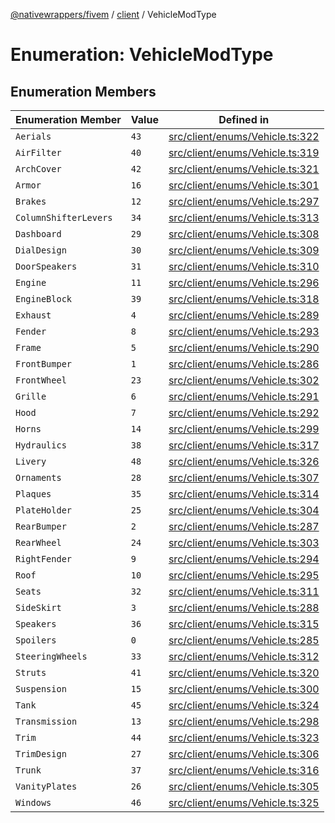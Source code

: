 [@nativewrappers/fivem](../../README.md) / [client](../README.md) / VehicleModType

# Enumeration: VehicleModType

## Enumeration Members

| Enumeration Member | Value | Defined in |
| ------ | ------ | ------ |
| `Aerials` | `43` | [src/client/enums/Vehicle.ts:322](https://github.com/nativewrappers/fivem/blob/9c9296849bd5d47a19ca095df40cd4686e165154/src/client/enums/Vehicle.ts#L322) |
| `AirFilter` | `40` | [src/client/enums/Vehicle.ts:319](https://github.com/nativewrappers/fivem/blob/9c9296849bd5d47a19ca095df40cd4686e165154/src/client/enums/Vehicle.ts#L319) |
| `ArchCover` | `42` | [src/client/enums/Vehicle.ts:321](https://github.com/nativewrappers/fivem/blob/9c9296849bd5d47a19ca095df40cd4686e165154/src/client/enums/Vehicle.ts#L321) |
| `Armor` | `16` | [src/client/enums/Vehicle.ts:301](https://github.com/nativewrappers/fivem/blob/9c9296849bd5d47a19ca095df40cd4686e165154/src/client/enums/Vehicle.ts#L301) |
| `Brakes` | `12` | [src/client/enums/Vehicle.ts:297](https://github.com/nativewrappers/fivem/blob/9c9296849bd5d47a19ca095df40cd4686e165154/src/client/enums/Vehicle.ts#L297) |
| `ColumnShifterLevers` | `34` | [src/client/enums/Vehicle.ts:313](https://github.com/nativewrappers/fivem/blob/9c9296849bd5d47a19ca095df40cd4686e165154/src/client/enums/Vehicle.ts#L313) |
| `Dashboard` | `29` | [src/client/enums/Vehicle.ts:308](https://github.com/nativewrappers/fivem/blob/9c9296849bd5d47a19ca095df40cd4686e165154/src/client/enums/Vehicle.ts#L308) |
| `DialDesign` | `30` | [src/client/enums/Vehicle.ts:309](https://github.com/nativewrappers/fivem/blob/9c9296849bd5d47a19ca095df40cd4686e165154/src/client/enums/Vehicle.ts#L309) |
| `DoorSpeakers` | `31` | [src/client/enums/Vehicle.ts:310](https://github.com/nativewrappers/fivem/blob/9c9296849bd5d47a19ca095df40cd4686e165154/src/client/enums/Vehicle.ts#L310) |
| `Engine` | `11` | [src/client/enums/Vehicle.ts:296](https://github.com/nativewrappers/fivem/blob/9c9296849bd5d47a19ca095df40cd4686e165154/src/client/enums/Vehicle.ts#L296) |
| `EngineBlock` | `39` | [src/client/enums/Vehicle.ts:318](https://github.com/nativewrappers/fivem/blob/9c9296849bd5d47a19ca095df40cd4686e165154/src/client/enums/Vehicle.ts#L318) |
| `Exhaust` | `4` | [src/client/enums/Vehicle.ts:289](https://github.com/nativewrappers/fivem/blob/9c9296849bd5d47a19ca095df40cd4686e165154/src/client/enums/Vehicle.ts#L289) |
| `Fender` | `8` | [src/client/enums/Vehicle.ts:293](https://github.com/nativewrappers/fivem/blob/9c9296849bd5d47a19ca095df40cd4686e165154/src/client/enums/Vehicle.ts#L293) |
| `Frame` | `5` | [src/client/enums/Vehicle.ts:290](https://github.com/nativewrappers/fivem/blob/9c9296849bd5d47a19ca095df40cd4686e165154/src/client/enums/Vehicle.ts#L290) |
| `FrontBumper` | `1` | [src/client/enums/Vehicle.ts:286](https://github.com/nativewrappers/fivem/blob/9c9296849bd5d47a19ca095df40cd4686e165154/src/client/enums/Vehicle.ts#L286) |
| `FrontWheel` | `23` | [src/client/enums/Vehicle.ts:302](https://github.com/nativewrappers/fivem/blob/9c9296849bd5d47a19ca095df40cd4686e165154/src/client/enums/Vehicle.ts#L302) |
| `Grille` | `6` | [src/client/enums/Vehicle.ts:291](https://github.com/nativewrappers/fivem/blob/9c9296849bd5d47a19ca095df40cd4686e165154/src/client/enums/Vehicle.ts#L291) |
| `Hood` | `7` | [src/client/enums/Vehicle.ts:292](https://github.com/nativewrappers/fivem/blob/9c9296849bd5d47a19ca095df40cd4686e165154/src/client/enums/Vehicle.ts#L292) |
| `Horns` | `14` | [src/client/enums/Vehicle.ts:299](https://github.com/nativewrappers/fivem/blob/9c9296849bd5d47a19ca095df40cd4686e165154/src/client/enums/Vehicle.ts#L299) |
| `Hydraulics` | `38` | [src/client/enums/Vehicle.ts:317](https://github.com/nativewrappers/fivem/blob/9c9296849bd5d47a19ca095df40cd4686e165154/src/client/enums/Vehicle.ts#L317) |
| `Livery` | `48` | [src/client/enums/Vehicle.ts:326](https://github.com/nativewrappers/fivem/blob/9c9296849bd5d47a19ca095df40cd4686e165154/src/client/enums/Vehicle.ts#L326) |
| `Ornaments` | `28` | [src/client/enums/Vehicle.ts:307](https://github.com/nativewrappers/fivem/blob/9c9296849bd5d47a19ca095df40cd4686e165154/src/client/enums/Vehicle.ts#L307) |
| `Plaques` | `35` | [src/client/enums/Vehicle.ts:314](https://github.com/nativewrappers/fivem/blob/9c9296849bd5d47a19ca095df40cd4686e165154/src/client/enums/Vehicle.ts#L314) |
| `PlateHolder` | `25` | [src/client/enums/Vehicle.ts:304](https://github.com/nativewrappers/fivem/blob/9c9296849bd5d47a19ca095df40cd4686e165154/src/client/enums/Vehicle.ts#L304) |
| `RearBumper` | `2` | [src/client/enums/Vehicle.ts:287](https://github.com/nativewrappers/fivem/blob/9c9296849bd5d47a19ca095df40cd4686e165154/src/client/enums/Vehicle.ts#L287) |
| `RearWheel` | `24` | [src/client/enums/Vehicle.ts:303](https://github.com/nativewrappers/fivem/blob/9c9296849bd5d47a19ca095df40cd4686e165154/src/client/enums/Vehicle.ts#L303) |
| `RightFender` | `9` | [src/client/enums/Vehicle.ts:294](https://github.com/nativewrappers/fivem/blob/9c9296849bd5d47a19ca095df40cd4686e165154/src/client/enums/Vehicle.ts#L294) |
| `Roof` | `10` | [src/client/enums/Vehicle.ts:295](https://github.com/nativewrappers/fivem/blob/9c9296849bd5d47a19ca095df40cd4686e165154/src/client/enums/Vehicle.ts#L295) |
| `Seats` | `32` | [src/client/enums/Vehicle.ts:311](https://github.com/nativewrappers/fivem/blob/9c9296849bd5d47a19ca095df40cd4686e165154/src/client/enums/Vehicle.ts#L311) |
| `SideSkirt` | `3` | [src/client/enums/Vehicle.ts:288](https://github.com/nativewrappers/fivem/blob/9c9296849bd5d47a19ca095df40cd4686e165154/src/client/enums/Vehicle.ts#L288) |
| `Speakers` | `36` | [src/client/enums/Vehicle.ts:315](https://github.com/nativewrappers/fivem/blob/9c9296849bd5d47a19ca095df40cd4686e165154/src/client/enums/Vehicle.ts#L315) |
| `Spoilers` | `0` | [src/client/enums/Vehicle.ts:285](https://github.com/nativewrappers/fivem/blob/9c9296849bd5d47a19ca095df40cd4686e165154/src/client/enums/Vehicle.ts#L285) |
| `SteeringWheels` | `33` | [src/client/enums/Vehicle.ts:312](https://github.com/nativewrappers/fivem/blob/9c9296849bd5d47a19ca095df40cd4686e165154/src/client/enums/Vehicle.ts#L312) |
| `Struts` | `41` | [src/client/enums/Vehicle.ts:320](https://github.com/nativewrappers/fivem/blob/9c9296849bd5d47a19ca095df40cd4686e165154/src/client/enums/Vehicle.ts#L320) |
| `Suspension` | `15` | [src/client/enums/Vehicle.ts:300](https://github.com/nativewrappers/fivem/blob/9c9296849bd5d47a19ca095df40cd4686e165154/src/client/enums/Vehicle.ts#L300) |
| `Tank` | `45` | [src/client/enums/Vehicle.ts:324](https://github.com/nativewrappers/fivem/blob/9c9296849bd5d47a19ca095df40cd4686e165154/src/client/enums/Vehicle.ts#L324) |
| `Transmission` | `13` | [src/client/enums/Vehicle.ts:298](https://github.com/nativewrappers/fivem/blob/9c9296849bd5d47a19ca095df40cd4686e165154/src/client/enums/Vehicle.ts#L298) |
| `Trim` | `44` | [src/client/enums/Vehicle.ts:323](https://github.com/nativewrappers/fivem/blob/9c9296849bd5d47a19ca095df40cd4686e165154/src/client/enums/Vehicle.ts#L323) |
| `TrimDesign` | `27` | [src/client/enums/Vehicle.ts:306](https://github.com/nativewrappers/fivem/blob/9c9296849bd5d47a19ca095df40cd4686e165154/src/client/enums/Vehicle.ts#L306) |
| `Trunk` | `37` | [src/client/enums/Vehicle.ts:316](https://github.com/nativewrappers/fivem/blob/9c9296849bd5d47a19ca095df40cd4686e165154/src/client/enums/Vehicle.ts#L316) |
| `VanityPlates` | `26` | [src/client/enums/Vehicle.ts:305](https://github.com/nativewrappers/fivem/blob/9c9296849bd5d47a19ca095df40cd4686e165154/src/client/enums/Vehicle.ts#L305) |
| `Windows` | `46` | [src/client/enums/Vehicle.ts:325](https://github.com/nativewrappers/fivem/blob/9c9296849bd5d47a19ca095df40cd4686e165154/src/client/enums/Vehicle.ts#L325) |
